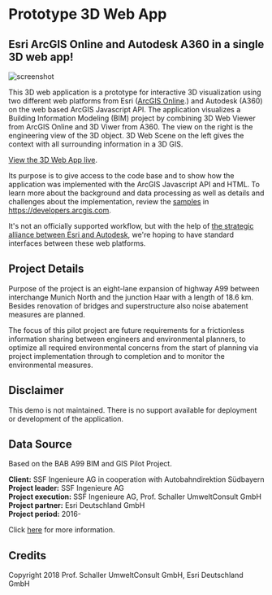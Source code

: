 # Prototype 3D Web App 
## Esri ArcGIS Online and Autodesk A360 in a single 3D web app!

![screenshot](https://raw.githubusercontent.com/oertac/oertac.github.io/master/A99-slides/img/A99_3D_WebApp.png)

This 3D web application is a prototype for interactive 3D visualization using two different web platforms from Esri (<a target="_blank" href="https://www.arcgis.com/home/index.html">ArcGIS Online</a>.) and Autodesk (A360) on the web based ArcGIS Javascript API. The application visualizes a Building Information Modeling (BIM) project by combining 3D Web Viewer from ArcGIS Online and 3D Viwer from A360. The view on the right is the engineering view of the 3D object. 3D Web Scene on the left gives the context with all surrounding information in a 3D GIS.<br>

<a target="_blank" href="https://oertac.github.io/A99-slides/">View the 3D Web App live</a>.

Its purpose is to give access to the code base and to show how the application was implemented with the ArcGIS Javascript API and HTML. To learn more about the background and data processing as well as details and challenges about the implementation, review the <a target="_blank" href="https://blogs.esri.com/esri/arcgis/2017/04/12/c-through-a-prototype-for-interactive-3d-urban-planning-analysis-on-the-web/">samples</a> in https://developers.arcgis.com.

It's not an officially supported workflow, but with the help of <a target="_blank" href="https://blogs.esri.com/esri/arcgis/2017/04/12/c-through-a-prototype-for-interactive-3d-urban-planning-analysis-on-the-web/">the strategic alliance between Esri and Autodesk</a>, we're hoping to have standard interfaces between these web platforms.

## Project Details
Purpose of the project is an eight-lane expansion of highway A99 between interchange Munich North and the junction Haar with a length of 18.6 km. Besides renovation of bridges and superstructure also noise abatement measures are planned.

The focus of this pilot project are future requirements for a frictionless information sharing between engineers and environmental planners, to optimize all required environmental concerns from the start of planning via project implementation through to completion and to monitor the environmental measures.

## Disclaimer

This demo is not maintained. There is no support available for deployment or development of the application.

## Data Source

Based on the BAB A99 BIM and GIS Pilot Project.

<b>Client:</b> SSF Ingenieure AG in cooperation with Autobahndirektion Südbayern<br>
<b>Project leader:</b> SSF Ingenieure AG<br>
<b>Project execution:</b> SSF Ingenieure AG, Prof. Schaller UmweltConsult GmbH<br>
<b>Project partner:</b> Esri Deutschland GmbH<br>
<b>Project period:</b> 2016-

Click <a href="http://psu-schaller.de/BAB-A99-BIM-und-GIS-Pilotprojekt,263" target="_blank">here</a> for more information.  


## Credits
Copyright 2018 Prof. Schaller UmweltConsult GmbH, Esri Deutschland GmbH







